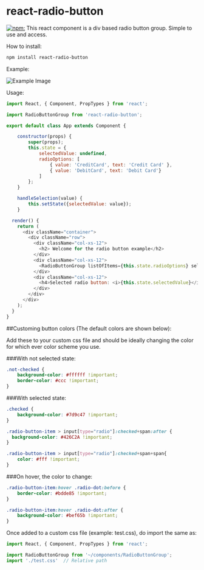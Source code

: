 # react-radio-button 
[![npm:](https://img.shields.io/badge/npm-latest-green.svg)](https://www.npmjs.com/packages/react-radio-button)
This react component is a div based radio button group. Simple to use and access.


How to install:
```sh
npm install react-radio-button
```


Example:

![Example Image](https://lh3.googleusercontent.com/-CZHBUmhCH4w/WB3G1Gi_ufI/AAAAAAAAF0Q/-37gi3zBF9kBdCIgqU5RssPhp8wLFJregCJoC/w239-h45-p-rw/example.png?raw=true "Radio Buttons")


Usage:
```javascript
import React, { Component, PropTypes } from 'react';

import RadioButtonGroup from 'react-radio-button';

export default class App extends Component {

	constructor(props) {
		super(props);
		this.state = {
			selectedValue: undefined,
			radioOptions: [
				{ value: 'CreditCard', text: 'Credit Card' },
				{ value: 'DebitCard', text: 'Debit Card'}
			]
		};
	}

	handleSelection(value) {
		this.setState({selectedValue: value});
	}

  render() {
    return (
      <div className="container">
        <div className="row">
          <div className="col-xs-12">
      	    <h2> Welcome for the radio button example</h2>
      	  </div>
      	  <div className="col-xs-12">
      	    <RadioButtonGroup listOfItems={this.state.radioOptions} selectedItemCallback={(value) => this.handleSelection(value)}/>
      	  </div>
      	  <div className="col-xs-12">
      	    <h4>Selected radio button: <i>{this.state.selectedValue}</i></h4>
      	  </div>
      	</div>
      </div>
    );
  }
}
```

##Customing button colors (The default colors are shown below):

Add these to your custom css file and should be ideally changing the color for which ever color scheme you use.


###With not selected state:

```css
.not-checked {
    background-color: #ffffff !important;
    border-color: #ccc !important;
}
```

###With selected state:

```css
.checked {
    background-color: #7d9c47 !important;
}

.radio-button-item > input[type="radio"]:checked+span:after {
  background-color: #426C2A !important;
}

.radio-button-item > input[type="radio"]:checked+span+span{
    color: #fff !important;
}
```


###On hover, the color to change:

```css
.radio-button-item:hover .radio-dot:before {
    border-color: #bdde85 !important;
}

.radio-button-item:hover .radio-dot:after {
    background-color: #bef65b !important;
}
```

Once added to a custom css file (example: test.css), do import the same as:

```javascript
import React, { Component, PropTypes } from 'react';

import RadioButtonGroup from '~/components/RadioButtonGroup';
import './test.css'  // Relative path
```
